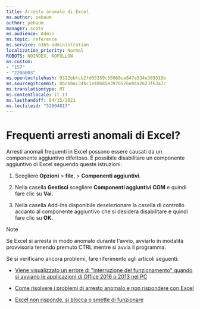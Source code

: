 ```yaml
---
title: Arresto anomalo di Excel
ms.author: pebaum
author: pebaum
manager: scotv
ms.audience: Admin
ms.topic: reference
ms.service: o365-administration
localization_priority: Normal
ROBOTS: NOINDEX, NOFOLLOW
ms.custom:
- "157"
- "2200003"
ms.openlocfilehash: 9322ebfcb2fd05359c55068ce847e934e389519b
ms.sourcegitcommit: 8bc60ec34bc1e40685e3976576e04a2623f63a7c
ms.translationtype: MT
ms.contentlocale: it-IT
ms.lasthandoff: 04/15/2021
ms.locfileid: "51804817"
---
```

# <a name="frequent-excel-crashes"></a>Frequenti arresti anomali di Excel?

Arresti anomali frequenti in Excel possono essere causati da un componente aggiuntivo difettoso. È possibile disabilitare un componente aggiuntivo di Excel seguendo queste istruzioni:
  
1. Scegliere **Opzioni** \> **file**, \> **Componenti aggiuntivi**.

2. Nella casella **Gestisci** scegliere **Componenti aggiuntivi COM** e quindi fare clic su **Vai.**

3. Nella casella Add-Ins disponibile deselezionare la casella di controllo accanto al componente aggiuntivo che si desidera disabilitare e quindi fare clic su **OK.**

> [!NOTE]
> Se Excel si arresta in modo anomalo durante l'avvio, avviarlo in modalità provvisoria tenendo premuto CTRL mentre si avvia il programma.
  
Se si verificano ancora problemi, fare riferimento agli articoli seguenti:
  
- [Viene visualizzato un errore di "interruzione del funzionamento" quando si avviano le applicazioni di Office 2016 o 2013 nel PC](https://support.office.com/article/52bd7985-4e99-4a35-84c8-2d9b8301a2fa.aspx)

- [Come risolvere i problemi di arresto anomalo e non rispondere con Excel](https://support.microsoft.com/help/2758592/how-to-troubleshoot-crashing-and-not-responding-issues-with-excel)

- [Excel non risponde, si blocca o smette di funzionare](https://support.office.com/article/37e7d3c9-9e84-40bf-a805-4ca6853a1ff4.aspx)
